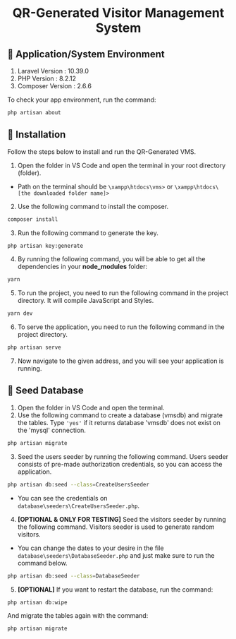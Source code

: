 <h1 align="center">QR-Generated Visitor Management System</h1>

## 📌 Application/System Environment

1. Laravel Version : 10.39.0
2. PHP Version : 8.2.12
3. Composer Version : 2.6.6

To check your app environment, run the command:

```bash
php artisan about
```

##

## 📌 Installation

Follow the steps below to install and run the QR-Generated VMS.

1. Open the folder in VS Code and open the terminal in your root directory (folder).

- Path on the terminal should be `\xampp\htdocs\vms>` or `\xampp\htdocs\[the downloaded folder name]> `

2. Use the following command to install the composer.

```bash
composer install
```

3. Run the following command to generate the key.

```bash
php artisan key:generate
```

4. By running the following command, you will be able to get all the dependencies in your **node_modules** folder:

```bash
yarn
```

5. To run the project, you need to run the following command in the project directory. It will compile JavaScript and Styles.

```bash
yarn dev
```

6. To serve the application, you need to run the following command in the project directory.

```bash
php artisan serve
```

7. Now navigate to the given address, and you will see your application is running.

##

## 📌 Seed Database

1. Open the folder in VS Code and open the terminal.
2. Use the following command to create a database (vmsdb) and migrate the tables.
   Type `'yes'` if it returns database 'vmsdb' does not exist on the 'mysql' connection.

```bash
php artisan migrate
```

3. Seed the users seeder by running the following command. Users seeder consists of pre-made authorization credentials, so you can access the application.

```bash
php artisan db:seed --class=CreateUsersSeeder
```

- You can see the credentials on `database\seeders\CreateUsersSeeder.php`.

4. **[OPTIONAL & ONLY FOR TESTING]** Seed the visitors seeder by running the following command. Visitors seeder is used to generate random visitors.

- You can change the dates to your desire in the file `database\seeders\DatabaseSeeder.php` and just make sure to run the command below.

```bash
php artisan db:seed --class=DatabaseSeeder
```

5. **[OPTIONAL]** If you want to restart the database, run the command:

```bash
php artisan db:wipe
```

And migrate the tables again with the command:

```bash
php artisan migrate
```
